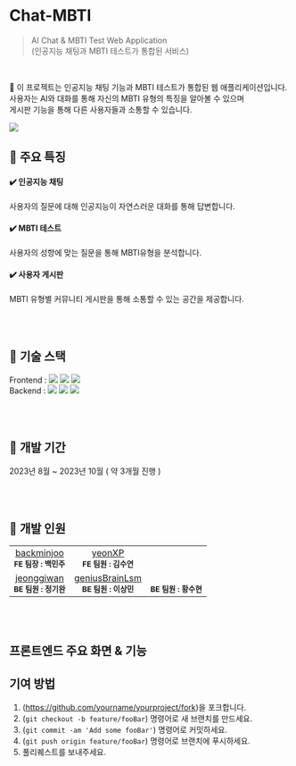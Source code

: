# Chat-MBTI
> AI Chat & MBTI Test Web Application <br/>(인공지능 채팅과 MBTI 테스트가 통합된 서비스)

</br>

:pushpin: 이 프로젝트는 인공지능 채팅 기능과 MBTI 테스트가 통합된 웹 애플리케이션입니다. <br/>
사용자는 AI와 대화를 통해 자신의 MBTI 유형의 특징을 알아볼 수 있으며<br/>
게시판 기능을 통해 다른 사용자들과 소통할 수 있습니다.

![](../header.png)

## :star2: 주요 특징

#### :heavy_check_mark: 인공지능 채팅 </br>
사용자의 질문에 대해 인공지능이 자연스러운 대화를 통해 답변합니다.<br/>
#### :heavy_check_mark: MBTI 테스트</br>
사용자의 성향에 맞는 질문을 통해 MBTI유형을 분석합니다.<br/>
#### :heavy_check_mark: 사용자 게시판 </br>
MBTI 유형별 커뮤니티 게시판을 통해 소통할 수 있는 공간을 제공합니다.

</br>
</br>


## :wrench: 기술 스택

Frontend : <img src="https://img.shields.io/badge/HTML-E34F26?style=flat&logo=Java&logoColor=white" />
<img src="https://img.shields.io/badge/CSS3-1572B6?style=flat&logo=Java&logoColor=white" />
<img src="https://img.shields.io/badge/JavaScript-F7DF1E?style=flat&logo=Java&logoColor=white" /> </br>
Backend : <img src="https://img.shields.io/badge/Spring-6DB33F?style=flat&logo=Java&logoColor=white" />
<img src="https://img.shields.io/badge/Java-1E8CBE?style=flat&logo=Java&logoColor=white" />
<img src="https://img.shields.io/badge/MySQL-4479A1?style=flat&logo=Java&logoColor=white" />


</br>
</br>

## :calendar: 개발 기간

2023년 8월 ~ 2023년 10월 ( 약 3개월 진행 )

</br>
</br>


## :busts_in_silhouette: 개발 인원


<!-- 첫 번째 테이블 -->
<table>
  <tbody>
    <tr>
      <td align="center">
        <a href="">backminjoo</a><br /><sub><b>FE 팀장 : 백민주 </b></sub></a><br />
      </td>
      <td align="center">
        <a href="">yeonXP</a><br /><sub><b>FE 팀원 : 김수연 </b></sub></a><br />
      </td>
    </tr>
    <tr>
      <td align="center">
        <a href="">jeonggiwan</a><br /><sub><b>BE 팀원 : 정기완 </b></sub></a><br />
      </td>
      <td align="center">
        <a href="">geniusBrainLsm</a><br /><sub><b>BE 팀원 : 이상민</b></sub></a><br />
      </td>
      <td align="center">
       <a href="#"></a><br /><sub><b>BE 팀원 : 황수현</b></sub></a><br />
      </td>
    </tr>
  </tbody>
</table>

</br>
</br>


## 프론트엔드 주요 화면 & 기능



## 기여 방법

1. (<https://github.com/yourname/yourproject/fork>)을 포크합니다.
2. (`git checkout -b feature/fooBar`) 명령어로 새 브랜치를 만드세요.
3. (`git commit -am 'Add some fooBar'`) 명령어로 커밋하세요.
4. (`git push origin feature/fooBar`) 명령어로 브랜치에 푸시하세요. 
5. 풀리퀘스트를 보내주세요.

<!-- Markdown link & img dfn's -->
[npm-image]: https://img.shields.io/npm/v/datadog-metrics.svg?style=flat-square
[npm-url]: https://npmjs.org/package/datadog-metrics
[npm-downloads]: https://img.shields.io/npm/dm/datadog-metrics.svg?style=flat-square
[travis-image]: https://img.shields.io/travis/dbader/node-datadog-metrics/master.svg?style=flat-square
[travis-url]: https://travis-ci.org/dbader/node-datadog-metrics
[wiki]: https://github.com/yourname/yourproject/wiki
